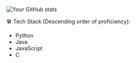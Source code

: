 ![Your GitHub stats](https://github-readme-stats.vercel.app/api?username=EoinOKelly&show_icons=true&theme=radical)

🛠️ Tech Stack (Descending order of proficiency):
* Python
* Java
* JavaScript
* C

<!--
**EoinOKelly/EoinOKelly** is a ✨ _special_ ✨ repository because its `README.md` (this file) appears on your GitHub profile.

Here are some ideas to get you started:

- 🔭 I’m currently working on ...

🌱 I’m currently learning Java and C
- 👯 I’m looking to collaborate on ...
- 🤔 I’m looking for help with ...
- 💬 Ask me about ...
- 📫 How to reach me: ...
- 😄 Pronouns: ...
- ⚡ Fun fact: ...
-->

